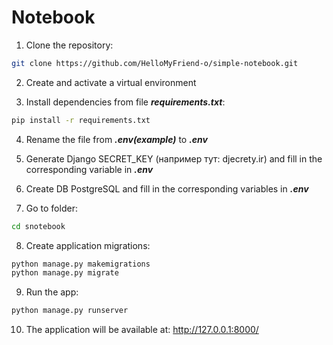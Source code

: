 # Notebook

1. Clone the repository:
```bash
git clone https://github.com/HelloMyFriend-o/simple-notebook.git
```
2. Create and activate a virtual environment

3. Install dependencies from file ***requirements.txt***:
```bash
pip install -r requirements.txt
```
4. Rename the file from ***.env(example)*** to ***.env***

5. Generate Django SECRET_KEY (например тут: djecrety.ir) and fill in the corresponding variable in ***.env***

6. Create DB PostgreSQL and fill in the corresponding variables in ***.env***

7. Go to folder:
```bash
cd snotebook
```

8. Create application migrations:
```bash
python manage.py makemigrations
python manage.py migrate
```

9. Run the app:
```bash
python manage.py runserver
```

10. The application will be available at: http://127.0.0.1:8000/

